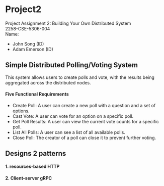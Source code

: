 # Project2
Project Assignment 2: Building Your Own Distributed System  
2258-CSE-5306-004  
Name:  
- John Song (ID)
- Adam Emerson (ID)


## Simple Distributed Polling/Voting System  
This system allows users to create polls and vote, with the results being aggregated across the distributed nodes.

#### Five Functional Requirements
- Create Poll: A user can create a new poll with a question and a set of options.
- Cast Vote: A user can vote for an option on a specific poll.
- Get Poll Results: A user can view the current vote counts for a specific poll.
- List All Polls: A user can see a list of all available polls.
- Close Poll: The creator of a poll can close it to prevent further voting.


## Designs 2 patterns 

#### 1. resources-based HTTP



#### 2. Client-server gRPC
